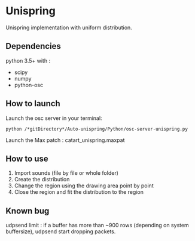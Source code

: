 Unispring
=================
Unispring implementation with uniform distribution.

Dependencies
--------
python 3.5+ with :
- scipy
- numpy
- python-osc

How to launch
----------
Launch the osc server in your terminal:

	python /*gitDirectory*/Auto-unispring/Python/osc-server-unispring.py
	
Launch the Max patch : catart_unispring.maxpat

How to use
----------
1) Import sounds (file by file or whole folder)
2) Create the distribution
3) Change the region using the drawing area point by point
4) Close the region and fit the distribution to the region

Known bug
----------
udpsend limit : if a buffer has more than ~900 rows (depending on system buffersize), udpsend start dropping packets.
